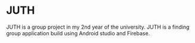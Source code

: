 # JUTH
<p>JUTH is a group project in my 2nd year of the university. 
  JUTH is a finding group application build using Android studio and Firebase. </p>
